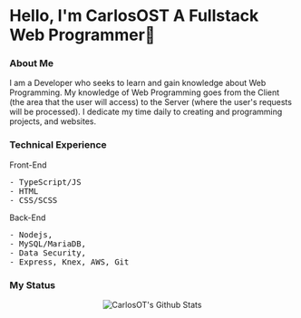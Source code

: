 <div>
<h1> Hello, I'm CarlosOST A Fullstack Web Programmer👋 </h1>
<h3> About Me </h3>
  <span>
I am a Developer who seeks to learn and gain knowledge about Web Programming. My knowledge of Web Programming goes from the Client (the area that the user will access) to the Server (where the user's requests will be processed). I dedicate my time daily to creating and programming projects, and websites.
  </span>
  <br/>
<h3> Technical Experience </h3>
<span> Front-End </span>
  <pre>
- TypeScript/JS
- HTML
- CSS/SCSS </pre>
<span> Back-End </span>
  <pre>
- Nodejs,
- MySQL/MariaDB,
- Data Security,
- Express, Knex, AWS, Git </pre>
  <h3>My Status</h3>
  <div align="center">
    <img src="https://github-readme-stats.vercel.app/api?username=CarlosOT2&include_all_commits=true&count_private=true&show_icons=true&line_height=20&title_color=7A7ADB&icon_color=2234AE&text_color=D3D3D3&bg_color=0,000000,130F40" alt="CarlosOT's Github Stats">
  </div>
  <br/>
</div>
